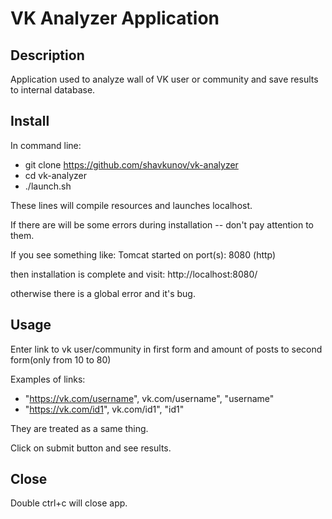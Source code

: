 # VK Analyzer Application

## Description

Application used to analyze wall of VK user or community and 
save results to internal database.

## Install

In command line: 


* git clone https://github.com/shavkunov/vk-analyzer
* cd vk-analyzer
* ./launch.sh

These lines will compile resources and launches localhost.

If there are will be some errors during installation -- don't pay attention to them.

If you see something like:  Tomcat started on port(s): 8080 (http)

then installation is complete and visit: http://localhost:8080/

otherwise there is a global error and it's bug.

## Usage

Enter link to vk user/community in first form 
and amount of posts to second form(only from 10 to 80)

Examples of links: 

* "https://vk.com/username", vk.com/username", "username" 
* "https://vk.com/id1", vk.com/id1", "id1" 

They are treated as a same thing.

Click on submit button and see results.

## Close

Double ctrl+c will close app.
